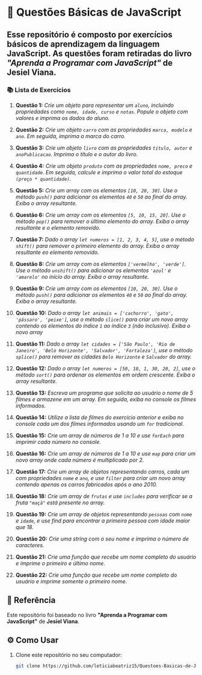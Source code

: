 # 📝 Questões Básicas de JavaScript
Esse repositório é composto por exercícios básicos de aprendizagem da linguagem JavaScript. As questões foram retiradas do livro *"Aprenda a Programar com JavaScript"* de Jesiel Viana.
---
### 📚 Lista de Exercícios

1. **Questão 1:**
*Crie um objeto para representar um `aluno`, incluindo propriedades como `nome, idade, curso` e `notas`. Popule o objeto com valores e imprima os dados do aluno.*

2. **Questão 2:**
*Crie um objeto `carro` com as propriedades `marca, modelo` e `ano`. Em seguida, imprima a marca do carro.*

3. **Questão 3:**
*Crie um objeto `livro` com as propriedades `titulo, autor` e `anoPublicacao`. Imprima o título e o autor do livro.*

4. **Questão 4:**
*Crie um objeto `produto` com as propriedades `nome, preco` e `quantidade`. Em seguida, calcule e imprima o valor total do estoque `(preço * quantidade)`.*

5. **Questão 5:**
*Crie um array com os elementos `[10, 20, 30]`. Use o método `push()` para adicionar os elementos `40` e `50` ao final do array. Exiba o array resultante.*

6. **Questão 6:**
*Crie um array com os elementos `[5, 10, 15, 20]`. Use o método `pop()` para remover o último elemento do array. Exiba o array resultante e o elemento removido.*

7. **Questão 7:**
*Dado o array `let numeros = [1, 2, 3, 4, 5]`, use o método `shift()` para remover o primeiro elemento do array. Exiba o array resultante eo elemento removido.*

8. **Questão 8:**
*Crie um array com os elementos `['vermelho', 'verde']`. Use o método `unshift()` para adicionar os elementos `'azul'` e `'amarelo'` no início do array. Exiba o array resultante.*

9. **Questão 9:**
*Crie um array com os elementos `[10, 20, 30]`. Use o método `push()` para adicionar os elementos `40` e `50` ao final do array. Exiba o array resultante.*

10. **Questão 10:**
*Dado o array `let animais = ['cachorro', 'gato', 'pássaro', 'peixe']`, use o método `slice()` para criar um novo array contendo os elementos do índice `1` ao índice `3` (não inclusivo). Exiba o novo array*

11. **Questão 11:**
*Dado o array `let cidades = ['São Paulo', 'Rio de Janeiro', 'Belo Horizonte', 'Salvador', 'Fortaleza']`, use o método `splice()` para remover as cidades `Belo Horizonte` e `Salvador` do array.*

12. **Questão 12:**
*Dado o array `let numeros = [50, 10, 1, 30, 20, 2]`, use o método `sort()` para ordenar os elementos em ordem crescente. Exiba o array resultante.*

13. **Questão 13:**
*Escreva um programa que solicita ao usuário o nome de 5 filmes e armazene em um array. Em seguida, exiba no console os filmes informados.*

14. **Questão 14:**
*Utilize a lista de filmes do exercício anterior e exiba no console cada um dos filmes informados usando um `for` tradicional.*

15. **Questão 15:**
*Crie um array de números de 1 a 10 e use `forEach` para imprimir cada número no console.*

16. **Questão 16:**
*Crie um array de números de 1 a 10 e use `map` para criar um novo array onde cada número é multiplicado por 2.*

17. **Questão 17:**
*Crie um array de objetos representando carros, cada um com propriedades `nome` e `ano`, e use `filter` para criar um novo array contendo apenas os carros fabricados após o ano 2010.*

18. **Questão 18:**
*Crie um array de `frutas` e use `includes` para verificar se a fruta `"maçã"` está presente no array.*

19. **Questão 19:**
*Crie um array de objetos representando `pessoas` com `nome` e `idade`, e use find para encontrar a primeira pessoa com idade maior que 18.*

20. **Questão 20:**
*Crie uma string com o seu nome e imprima o número de caracteres.*

21. **Questão 21:**
*Crie uma função que recebe um nome completo do usuário e imprime o primeiro e último nome.*

22. **Questão 22:**
*Crie uma função que recebe um nome completo do usuário e imprime somente o primeiro nome.*

## 📖 Referência 
Este repositório foi baseado no livro **"Aprenda a Programar com JavaScript"** de **Jesiel Viana**.

## ⚙️ Como Usar

1. Clone este repositório no seu computador:
   ```bash
   git clone https://github.com/leticiabeatriz15/Questoes-Basicas-de-Js.git
